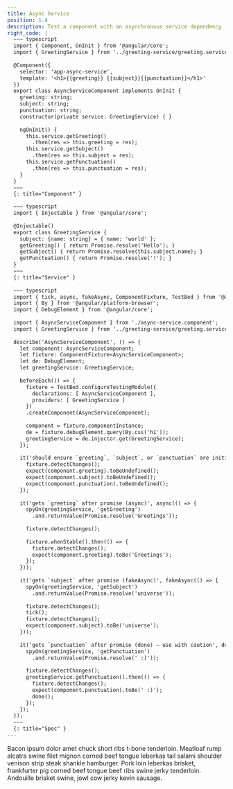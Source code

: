 ```yaml
---
title: Async Service
position: 1.4
description: Test a component with an asynchronous service dependency
right_code: |
  ~~~ typescript
  import { Component, OnInit } from '@angular/core';
  import { GreetingService } from '../greeting-service/greeting.service';
  
  @Component({
    selector: 'app-async-service',
    template: '<h1>{{greeting}} {{subject}}{{punctuation}}</h1>'
  })
  export class AsyncServiceComponent implements OnInit {
    greeting: string;
    subject: string;
    punctuation: string;
    constructor(private service: GreetingService) { }
  
    ngOnInit() {
      this.service.getGreeting()
        .then(res => this.greeting = res);
      this.service.getSubject()
        .then(res => this.subject = res);
      this.service.getPunctuation()
        .then(res => this.punctuation = res);
    }
  }
  ~~~
  {: title="Component" }

  ~~~ typescript
  import { Injectable } from '@angular/core';
  
  @Injectable()
  export class GreetingService {
    subject: {name: string} = { name: 'world' };
    getGreeting() { return Promise.resolve('Hello'); }
    getSubject() { return Promise.resolve(this.subject.name); }
    getPunctuation() { return Promise.resolve('!'); }
  }
  ~~~
  {: title="Service" }
  
  ~~~ typescript
  import { tick, async, fakeAsync, ComponentFixture, TestBed } from '@angular/core/testing';
  import { By } from '@angular/platform-browser';
  import { DebugElement } from '@angular/core';
  
  import { AsyncServiceComponent } from './async-service.component';
  import { GreetingService } from '../greeting-service/greeting.service';
  
  describe('AsyncServiceComponent', () => {
    let component: AsyncServiceComponent;
    let fixture: ComponentFixture<AsyncServiceComponent>;
    let de: DebugElement;
    let greetingService: GreetingService;
  
    beforeEach(() => {
      fixture = TestBed.configureTestingModule({
        declarations: [ AsyncServiceComponent ],
        providers: [ GreetingService ]
      })
      .createComponent(AsyncServiceComponent);
  
      component = fixture.componentInstance;
      de = fixture.debugElement.query(By.css('h1'));
      greetingService = de.injector.get(GreetingService);
    });
  
    it('should ensure `greeting`, `subject`, or `punctuation` are initially undefined', () => {
      fixture.detectChanges();
      expect(component.greeting).toBeUndefined();
      expect(component.subject).toBeUndefined();
      expect(component.punctuation).toBeUndefined();
    });
  
    it('gets `greeting` after promise (async)', async(() => {
      spyOn(greetingService, 'getGreeting')
        .and.returnValue(Promise.resolve('Greetings'));
  
      fixture.detectChanges();
  
      fixture.whenStable().then(() => {
        fixture.detectChanges();
        expect(component.greeting).toBe('Greetings');
      });
    }));
  
    it('gets `subject` after promise (fakeAsync)', fakeAsync(() => {
      spyOn(greetingService, 'getSubject')
        .and.returnValue(Promise.resolve('universe'));
  
      fixture.detectChanges();
      tick();
      fixture.detectChanges();
      expect(component.subject).toBe('universe');
    }));
  
    it('gets `punctuation` after promise (done) – use with caution', done => {
      spyOn(greetingService, 'getPunctuation')
        .and.returnValue(Promise.resolve(' :)'));
  
      fixture.detectChanges();
      greetingService.getPunctuation().then(() => {
        fixture.detectChanges();
        expect(component.punctuation).toBe(' :)');
        done();
      });
    });
  });
  ~~~
  {: title="Spec" }
---
```


Bacon ipsum dolor amet chuck short ribs t-bone tenderloin. Meatloaf rump alcatra swine filet mignon corned beef tongue leberkas tail salami shoulder venison strip steak shankle hamburger. Pork loin leberkas brisket, frankfurter pig corned beef tongue beef ribs swine jerky tenderloin. Andouille brisket swine, jowl cow jerky kevin sausage.
